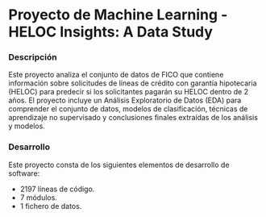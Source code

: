 # Proyecto de Machine Learning - HELOC Insights: A Data Study

### Descripción
Este proyecto analiza el conjunto de datos de FICO que contiene información sobre solicitudes de líneas de crédito con garantía hipotecaria (HELOC) para predecir si los solicitantes pagarán su HELOC dentro de 2 años. El proyecto incluye un Análisis Exploratorio de Datos (EDA) para comprender el conjunto de datos, modelos de clasificación, técnicas de aprendizaje no supervisado y conclusiones finales extraídas de los análisis y modelos.

### Desarrollo
Este proyecto consta de los siguientes elementos de desarrollo de software:
- 2197 líneas de código.
- 7 módulos.
- 1 fichero de datos.
